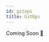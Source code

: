 ```yaml
---
id: gitops
title: GitOps
---
```


Coming Soon 👀

<!-- GitOps - inc Actions, monorepos, trunk-based development + feature flags (via AppConfig) -->
